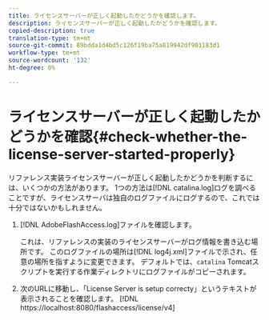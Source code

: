 ```yaml
---
title: ライセンスサーバーが正しく起動したかどうかを確認します。
description: ライセンスサーバーが正しく起動したかどうかを確認します。
copied-description: true
translation-type: tm+mt
source-git-commit: 89bdda1d4bd5c126f19ba75a819942df901183d1
workflow-type: tm+mt
source-wordcount: '132'
ht-degree: 0%

---
```



# ライセンスサーバーが正しく起動したかどうかを確認{#check-whether-the-license-server-started-properly}

リファレンス実装ライセンスサーバーが正しく起動したかどうかを判断するには、いくつかの方法があります。 1つの方法は[!DNL catalina.log]ログを調べることですが、ライセンスサーバは独自のログファイルにログするので、これでは十分ではないかもしれません。
1. [!DNL AdobeFlashAccess.log]ファイルを確認します。

   これは、リファレンスの実装のライセンスサーバーがログ情報を書き込む場所です。 このログファイルの場所は[!DNL log4j.xml]ファイルで示され、任意の場所を指すように変更できます。 デフォルトでは、`catalina` Tomcatスクリプトを実行する作業ディレクトリにログファイルがコピーされます。
1. 次のURLに移動し、「License Server is setup correcty」というテキストが表示されることを確認します。
   [!DNL ht<span></span>tps://localhost:8080/flashaccess/license/v4]
